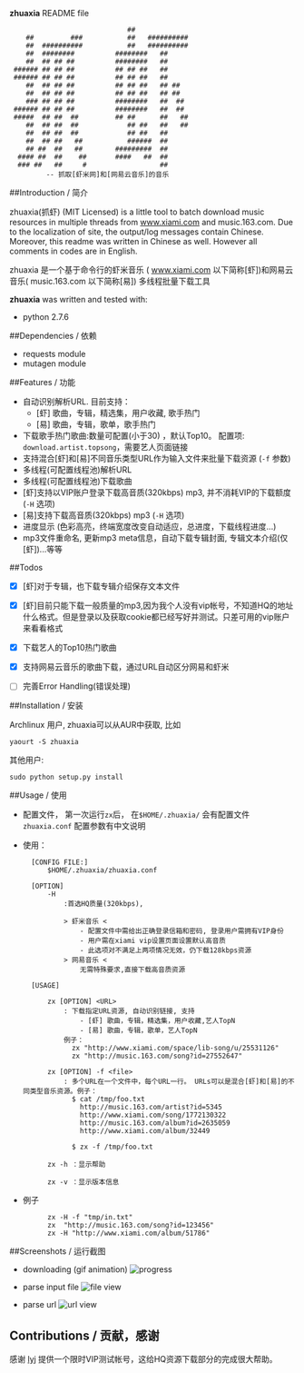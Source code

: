 
**zhuaxia** README file

                                 ##             
        ##         ###           ##   ##########
        ##  ##########           ##   ##########
        ##  ########          ########   ##     
        ##  ## ## ##          ########   ##     
     ###### ## ## ##          ## ## ##   ##     
     ###### ## ## ##          ## ## ##   ##     
        ##  ## ## ##          ## ## ##   ## ##  
        ##  ## ## ##          ## ## ##   ## ##  
        ### ## ## ##          ########   ##  ## 
     ###### ## ## ##          ########   ##  ## 
     #####  ## ##  ##         ## ##      ##   ##
        ##  ## ##  ##            ## ##   ##   ##
        ##  ## ##  ##            ## ##   ##     
        ##  ## ##   ##           ######  ##     
        ## ##  ##   ##        #########  ##     
      #### ##  ##    ##       ####   ##  ##     
      ### ##   ##     #                  ##     
			 -- 抓取[虾米网]和[网易云音乐]的音乐

##Introduction / 简介

zhuaxia(抓虾) (MIT Licensed) is a little tool to batch download music resources in multiple threads from www.xiami.com and music.163.com. Due to the localization of site, the output/log messages contain Chinese. Moreover, this readme was written in Chinese as well. However all comments in codes are in English.

zhuaxia 是一个基于命令行的虾米音乐 ( www.xiami.com 以下简称[虾])和网易云音乐( music.163.com 以下简称[易]) 多线程批量下载工具


**zhuaxia** was written and tested with:
- python 2.7.6


##Dependencies / 依赖
- requests module
- mutagen module

##Features / 功能
- 自动识别解析URL. 目前支持：
	- [虾] 歌曲，专辑，精选集，用户收藏, 歌手热门
	- [易] 歌曲，专辑，歌单，歌手热门
- 下载歌手热门歌曲:数量可配置(小于30) ，默认Top10。 配置项: `download.artist.topsong`，需要艺人页面链接
- 支持混合[虾]和[易]不同音乐类型URL作为输入文件来批量下载资源 (`-f` 参数)
- 多线程(可配置线程池)解析URL
- 多线程(可配置线程池)下载歌曲
- [虾]支持以VIP账户登录下载高音质(320kbps) mp3, 并不消耗VIP的下载额度 (`-H` 选项)
- [易]支持下载高音质(320kbps) mp3 (`-H` 选项)
- 进度显示 (色彩高亮，终端宽度改变自动适应，总进度，下载线程进度...)
- mp3文件重命名, 更新mp3 meta信息，自动下载专辑封面, 专辑文本介绍(仅[虾])...等等

##Todos
- [x] [虾]对于专辑，也下载专辑介绍保存文本文件
- [x] [虾]目前只能下载一般质量的mp3,因为我个人没有vip帐号，不知道HQ的地址什么格式。但是登录以及获取cookie都已经写好并测试。只差可用的vip账户来看看格式
- [x] 下载艺人的Top10热门歌曲
- [x] 支持网易云音乐的歌曲下载，通过URL自动区分网易和虾米
- [ ] 完善Error Handling(错误处理)


##Installation / 安装

Archlinux 用户, zhuaxia可以从AUR中获取, 比如

	yaourt -S zhuaxia

其他用户:

	sudo python setup.py install

##Usage / 使用

- 配置文件， 第一次运行`zx`后， 在`$HOME/.zhuaxia/` 会有配置文件 `zhuaxia.conf` 配置参数有中文说明

- 使用：

			
		[CONFIG FILE:]   
			$HOME/.zhuaxia/zhuaxia.conf

		[OPTION] 
			-H    
				:首选HQ质量(320kbps), 

				> 虾米音乐 <
					- 配置文件中需给出正确登录信箱和密码, 登录用户需拥有VIP身份
					- 用户需在xiami vip设置页面设置默认高音质
					- 此选项对不满足上两项情况无效，仍下载128kbps资源
				> 网易音乐 <
					无需特殊要求,直接下载高音质资源

		[USAGE] 

			zx [OPTION] <URL>
				: 下载指定URL资源, 自动识别链接, 支持
					- [虾] 歌曲，专辑，精选集，用户收藏,艺人TopN
					- [易] 歌曲，专辑，歌单，艺人TopN
				例子： 
				  zx "http://www.xiami.com/space/lib-song/u/25531126"
				  zx "http://music.163.com/song?id=27552647"

			zx [OPTION] -f <file> 
				: 多个URL在一个文件中，每个URL一行。 URLs可以是混合[虾]和[易]的不同类型音乐资源。例子：
				  $ cat /tmp/foo.txt
					http://music.163.com/artist?id=5345
					http://www.xiami.com/song/1772130322
					http://music.163.com/album?id=2635059
					http://www.xiami.com/album/32449

				  $ zx -f /tmp/foo.txt

			zx -h ：显示帮助

			zx -v ：显示版本信息


- 例子

			zx -H -f "tmp/in.txt"
			zx  "http://music.163.com/song?id=123456"
			zx -H "http://www.xiami.com/album/51786"

##Screenshots / 运行截图

- downloading (gif animation)
![progress](https://raw.github.com/sk1418/sharedResources/master/zhuaxia/progress.gif)

- parse input file
![file view](https://raw.github.com/sk1418/sharedResources/master/zhuaxia/fileParse.png)

- parse url
![url view](https://raw.github.com/sk1418/sharedResources/master/zhuaxia/urlParse.png)

## Contributions / 贡献，感谢

感谢 [lyj](https://github.com/ly0) 提供一个限时VIP测试帐号，这给HQ资源下载部分的完成很大帮助。

		
